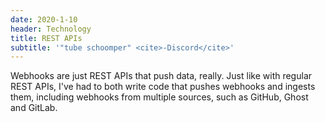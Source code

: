```yaml
---
date: 2020-1-10
header: Technology
title: REST APIs
subtitle: '"tube schoomper" <cite>-Discord</cite>'
---
```

Webhooks are just REST APIs that push data, really. Just like with regular REST APIs,
I've had to both write code that pushes webhooks and ingests them, including webhooks from
multiple sources, such as GitHub, Ghost and GitLab.